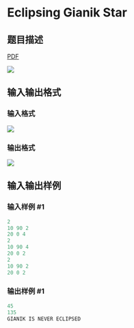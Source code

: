 # Eclipsing Gianik Star

## 题目描述

[problemUrl]: https://uva.onlinejudge.org/index.php?option=com_onlinejudge&Itemid=8&category=871&page=show_problem&problem=5032

[PDF](https://uva.onlinejudge.org/external/131/p13121.pdf)

![](https://cdn.luogu.com.cn/upload/vjudge_pic/UVA13121/6a21de80051d55af8f09d493532301c7ca6ddc2f.png)

## 输入输出格式

### 输入格式

![](https://cdn.luogu.com.cn/upload/vjudge_pic/UVA13121/67a8ad4fc07eef335fc9a55050567433d245b737.png)

### 输出格式

![](https://cdn.luogu.com.cn/upload/vjudge_pic/UVA13121/9ebe18a5b8976a8f97f7d39f11819a578708b7c1.png)

## 输入输出样例

### 输入样例 #1

```cpp
2
10 90 2
20 0 4
2
10 90 4
20 0 2
2
10 90 2
20 0 2
```


### 输出样例 #1

```cpp
45
135
GIANIK IS NEVER ECLIPSED
```


